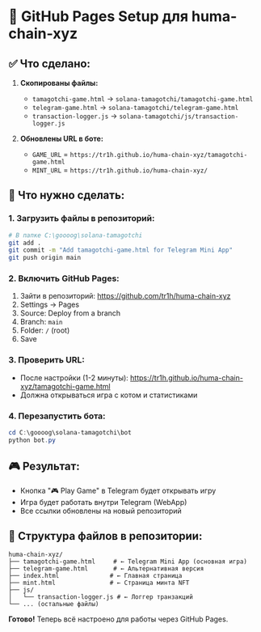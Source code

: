 # 🚀 GitHub Pages Setup для huma-chain-xyz

## ✅ Что сделано:

1. **Скопированы файлы:**
   - `tamagotchi-game.html` → `solana-tamagotchi/tamagotchi-game.html`
   - `telegram-game.html` → `solana-tamagotchi/telegram-game.html`
   - `transaction-logger.js` → `solana-tamagotchi/js/transaction-logger.js`

2. **Обновлены URL в боте:**
   - `GAME_URL` = `https://tr1h.github.io/huma-chain-xyz/tamagotchi-game.html`
   - `MINT_URL` = `https://tr1h.github.io/huma-chain-xyz/`

## 🔧 Что нужно сделать:

### 1. Загрузить файлы в репозиторий:
```bash
# В папке C:\goooog\solana-tamagotchi
git add .
git commit -m "Add tamagotchi-game.html for Telegram Mini App"
git push origin main
```

### 2. Включить GitHub Pages:
1. Зайти в репозиторий: https://github.com/tr1h/huma-chain-xyz
2. Settings → Pages
3. Source: Deploy from a branch
4. Branch: `main`
5. Folder: `/` (root)
6. Save

### 3. Проверить URL:
- После настройки (1-2 минуты): https://tr1h.github.io/huma-chain-xyz/tamagotchi-game.html
- Должна открываться игра с котом и статистиками

### 4. Перезапустить бота:
```powershell
cd C:\goooog\solana-tamagotchi\bot
python bot.py
```

## 🎮 Результат:

- Кнопка "🎮 Play Game" в Telegram будет открывать игру
- Игра будет работать внутри Telegram (WebApp)
- Все ссылки обновлены на новый репозиторий

## 📁 Структура файлов в репозитории:

```
huma-chain-xyz/
├── tamagotchi-game.html     # ← Telegram Mini App (основная игра)
├── telegram-game.html       # ← Альтернативная версия
├── index.html              # ← Главная страница
├── mint.html               # ← Страница минта NFT
├── js/
│   └── transaction-logger.js # ← Логгер транзакций
└── ... (остальные файлы)
```

**Готово!** Теперь всё настроено для работы через GitHub Pages.

